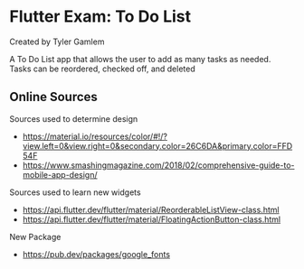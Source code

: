 # Flutter Exam: To Do List
Created by Tyler Gamlem


A To Do List app that allows the user to add as many tasks as needed. Tasks can be reordered, checked off, and deleted

## Online Sources

Sources used to determine design
- https://material.io/resources/color/#!/?view.left=0&view.right=0&secondary.color=26C6DA&primary.color=FFD54F
- https://www.smashingmagazine.com/2018/02/comprehensive-guide-to-mobile-app-design/

Sources used to learn new widgets
- https://api.flutter.dev/flutter/material/ReorderableListView-class.html
- https://api.flutter.dev/flutter/material/FloatingActionButton-class.html

New Package
- https://pub.dev/packages/google_fonts
